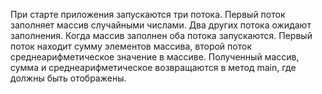 При старте приложения запускаются три потока. Первый поток заполняет массив случайными числами. Два
других потока ожидают заполнения. Когда массив заполнен оба потока запускаются. Первый поток находит сумму
элементов массива, второй поток среднеарифметическое
значение в массиве. Полученный массив, сумма и среднеарифметическое возвращаются в метод main, где должны
быть отображены.
